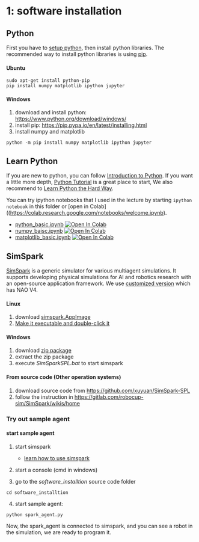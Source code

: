 # 1: software installation

## Python
First you have to [setup python](http://learnpythonthehardway.org/book/ex0.html), then install python libraries.
The recommended way to install python libraries is using [pip](https://pip.pypa.io/en/stable/).

#### Ubuntu

```
sudo apt-get install python-pip
pip install numpy matplotlib ipython jupyter
```
#### Windows
1. download and install python: https://www.python.org/download/windows/
2. install pip: https://pip.pypa.io/en/latest/installing.html
3. install numpy and matplotlib

```
python -m pip install numpy matplotlib ipython jupyter
```

##  Learn Python
If you are new to python, you can follow [Introduction to Python](http://introtopython.org/). If you want a little more depth, [Python Tutorial](http://docs.python.org/2/tutorial/) is a great place to start, We also recommend to [Learn Python the Hard Way](http://learnpythonthehardway.org/book/).

You can try ipython notebooks that I used in the lecture by starting ```ipython notebook``` in this folder or [open in Colab]((https://colab.research.google.com/notebooks/welcome.ipynb).

* [python_basic.ipynb](./python_basic.ipynb) [![Open In Colab](https://colab.research.google.com/assets/colab-badge.svg)](https://colab.research.google.com/github/DAInamite/programming-humanoid-robot-in-python/blob/master/software_installation/python_basic.ipynb)
* [numpy_baisc.ipynb](./numpy_baisc.ipynb) [![Open In Colab](https://colab.research.google.com/assets/colab-badge.svg)](https://colab.research.google.com/github/DAInamite/programming-humanoid-robot-in-python/blob/master/software_installation/numpy_baisc.ipynb)
* [matplotlib_basic.ipynb](./matplotlib_basic.ipynb) [![Open In Colab](https://colab.research.google.com/assets/colab-badge.svg)](https://colab.research.google.com/github/DAInamite/programming-humanoid-robot-in-python/blob/master/software_installation/matplotlib_basic.ipynb)


## SimSpark

[SimSpark](http://simspark.sourceforge.net/) is a generic simulator for various multiagent simulations. It supports developing physical simulations for AI and robotics research with an open-source application framework. We use [customized version](https://github.com/xuyuan/SimSpark-SPL) which has NAO V4.

#### Linux
1. download [simspark.AppImage](https://github.com/BerlinUnited/SimSpark-SPL/releases/)
2. [Make it executable and double-click it](https://github.com/AppImage/AppImageKit/wiki#-what-is-an-appimage)

#### Windows
1. download [zip package](https://github.com/BerlinUnited/SimSpark-SPL/releases/)
2. extract the zip package
3. execute *SimSparkSPL.bat* to start simspark

#### From source code (Other operation systems)
1. download source code from https://github.com/xuyuan/SimSpark-SPL
2. follow the instruction in https://gitlab.com/robocup-sim/SimSpark/wikis/home


### Try out sample agent
#### start sample agent
1. start simspark
	* [learn how to use simspark](https://gitlab.com/robocup-sim/SimSpark/-/wikis/Monitor)

2. start a console (cmd in windows)
3. go to the *software_installtion* source code folder
```
cd software_installtion
```

4. start sample agent:
```
python spark_agent.py
```

Now, the spark_agent is connected to simspark, and you can see a robot in the simulation, we are ready to program it.




